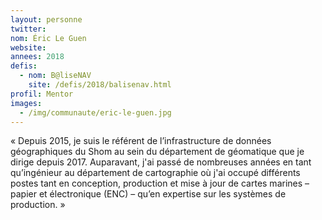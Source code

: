 ```yaml
---
layout: personne
twitter: 
nom: Éric Le Guen
website:
annees: 2018
defis: 
  - nom: B@liseNAV
    site: /defis/2018/balisenav.html
profil: Mentor
images:
  - /img/communaute/eric-le-guen.jpg
---
```


« Depuis 2015, je suis le référent de l’infrastructure de
données géographiques du Shom au sein du département de géomatique
que je dirige depuis 2017. Auparavant, j'ai passé de nombreuses
années en tant qu’ingénieur au département de cartographie où j'ai
occupé différents postes tant en conception, production et mise à jour
de cartes marines – papier et électronique (ENC) – qu’en expertise sur
les systèmes de production. »
